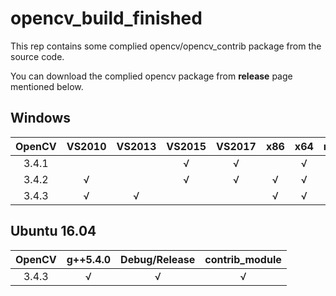 # opencv_build_finished

This rep contains some complied opencv/opencv_contrib package from the source code.

You can download the complied opencv package from **release** page mentioned below.

## Windows
| OpenCV | VS2010 | VS2013 | VS2015 | VS2017 |  x86 |  x64  | mingw53_32bit| Debug/Release| contrib_module | 
|:------:|:------:|:------:|:------:|:------:|:----:|:-----:|:------------:|:------------:|:--------------:|
| 3.4.1  |        |        |   √    |   √    |      |  √    |              |√             |                |
| 3.4.2  |     √  |        |   √    |   √    |   √  |  √    |              |√             |        √       |
| 3.4.3  |     √  |   √    |        |        |   √  |  √    |      √       |√             |        √       |

## Ubuntu 16.04
| OpenCV | g++5.4.0  | Debug/Release| contrib_module | 
|:------:|:---------:|:------------:|:--------------:|
| 3.4.3  |      √    |       √      |         √      |
